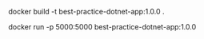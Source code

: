 docker build -t best-practice-dotnet-app:1.0.0 .

docker run -p 5000:5000 best-practice-dotnet-app:1.0.0
